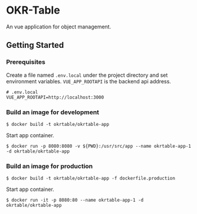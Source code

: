 # OKR-Table
An vue application for object management.

## Getting Started
### Prerequisites
Create a file named `.env.local` under the project directory and set environment variables. `VUE_APP_ROOTAPI` is the backend api address.
```
# .env.local
VUE_APP_ROOTAPI=http://localhost:3000
```
### Build an image for development
```
$ docker build -t okrtable/okrtable-app
```
Start app container.
```
$ docker run -p 8080:8080 -v ${PWD}:/usr/src/app --name okrtable-app-1 -d okrtable/okrtable-app
```

### Build an image for production
```
$ docker build -t okrtable/okrtable-app -f dockerfile.production
```
Start app container.
```
$ docker run -it -p 8080:80 --name okrtable-app-1 -d okrtable/okrtable-app  
```
